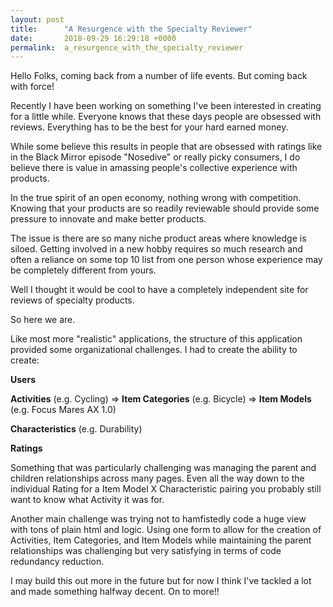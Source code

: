 ```yaml
---
layout: post
title:      "A Resurgence with the Specialty Reviewer"
date:       2018-09-29 16:29:18 +0000
permalink:  a_resurgence_with_the_specialty_reviewer
---
```



Hello Folks, coming back from a number of life events. But coming back with force!

Recently I have been working on something I've been interested in creating for a little while. Everyone knows that these days people are obsessed with reviews. Everything has to be the best for your hard earned money.

While some believe this results in people that are obsessed with ratings like in the Black Mirror episode "Nosedive" or really picky consumers, I do believe there is value in amassing people's collective experience with products.

In the true spirit of an open economy, nothing wrong with competition. Knowing that your products are so readily reviewable should provide some pressure to innovate and make better products.

The issue is there are so many niche product areas where knowledge is siloed. Getting involved in a new hobby requires so much research and often a reliance on some top 10 list from one person whose experience may be completely different from yours.

Well I thought it would be cool to have a completely independent site for reviews of specialty products.

So here we are.

Like most more "realistic" applications, the structure of this application provided some organizational challenges. I had to create the ability to create:

**Users**

**Activities** (e.g. Cycling) => **Item Categories** (e.g. Bicycle) => **Item Models** (e.g. Focus Mares AX 1.0) 

**Characteristics** (e.g. Durability)

**Ratings**

Something that was particularly challenging was managing the parent and children relationships across many pages. Even all the way down to the individual Rating for a Item Model X Characteristic pairing you probably still want to know what Activity it was for.

Another main challenge was trying not to hamfistedly code a huge view with tons of plain html and logic. Using one form to allow for the creation of Activities, Item Categories, and Item Models while maintaining the parent relationships was challenging but very satisfying in terms of code redundancy reduction.

I may build this out more in the future but for now I think I've tackled a lot and made something halfway decent. On to more!!
